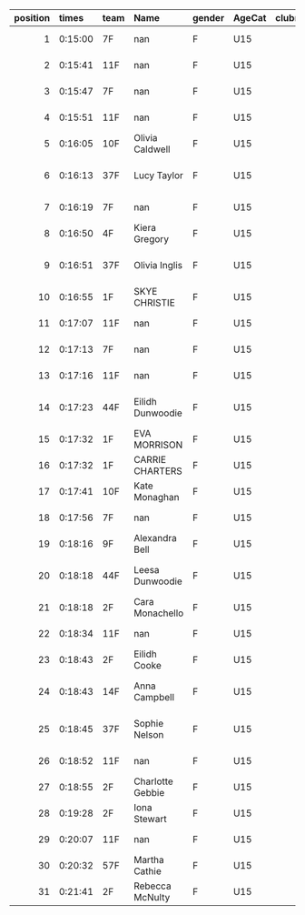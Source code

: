 |   position | times   | team   | Name             | gender   | AgeCat   |   clubnumber | Club name            | Website                              |   finishPosition |
|-----------:|:--------|:-------|:-----------------|:---------|:---------|-------------:|:---------------------|:-------------------------------------|-----------------:|
|          1 | 0:15:00 | 7F     | nan              | F        | U15      |            7 | Giffnock North AC    | https://www.giffnocknorth.co.uk/     |                5 |
|          2 | 0:15:41 | 11F    | nan              | F        | U15      |           11 | Airdrie Harriers     | http://airdrieharriers.org/          |               14 |
|          3 | 0:15:47 | 7F     | nan              | F        | U15      |            7 | Giffnock North AC    | https://www.giffnocknorth.co.uk/     |               16 |
|          4 | 0:15:51 | 11F    | nan              | F        | U15      |           11 | Airdrie Harriers     | http://airdrieharriers.org/          |               17 |
|          5 | 0:16:05 | 10F    | Olivia Caldwell  | F        | U15      |           10 | Shettleston Harriers | http://shettlestonharriers.org.uk/   |               18 |
|          6 | 0:16:13 | 37F    | Lucy Taylor      | F        | U15      |           37 | Law & District AAC   | http://www.lawaac.co.uk/             |               20 |
|          7 | 0:16:19 | 7F     | nan              | F        | U15      |            7 | Giffnock North AC    | https://www.giffnocknorth.co.uk/     |               21 |
|          8 | 0:16:50 | 4F     | Kiera Gregory    | F        | U15      |            4 | Inverclyde AC        | https://www.inverclydeac.org/        |               25 |
|          9 | 0:16:51 | 37F    | Olivia Inglis    | F        | U15      |           37 | Law & District AAC   | http://www.lawaac.co.uk/             |               26 |
|         10 | 0:16:55 | 1F     | SKYE CHRISTIE    | F        | U15      |            1 | East Kilbride AC     | http://www.ekac.org.uk/              |               27 |
|         11 | 0:17:07 | 11F    | nan              | F        | U15      |           11 | Airdrie Harriers     | http://airdrieharriers.org/          |               28 |
|         12 | 0:17:13 | 7F     | nan              | F        | U15      |            7 | Giffnock North AC    | https://www.giffnocknorth.co.uk/     |               30 |
|         13 | 0:17:16 | 11F    | nan              | F        | U15      |           11 | Airdrie Harriers     | http://airdrieharriers.org/          |               31 |
|         14 | 0:17:23 | 44F    | Eilidh Dunwoodie | F        | U15      |           44 | North Ayrshire AAC   | https://naathletics.co.uk/           |               32 |
|         15 | 0:17:32 | 1F     | EVA MORRISON     | F        | U15      |            1 | East Kilbride AC     | http://www.ekac.org.uk/              |               33 |
|         16 | 0:17:32 | 1F     | CARRIE CHARTERS  | F        | U15      |            1 | East Kilbride AC     | http://www.ekac.org.uk/              |               34 |
|         17 | 0:17:41 | 10F    | Kate Monaghan    | F        | U15      |           10 | Shettleston Harriers | http://shettlestonharriers.org.uk/   |               35 |
|         18 | 0:17:56 | 7F     | nan              | F        | U15      |            7 | Giffnock North AC    | https://www.giffnocknorth.co.uk/     |               36 |
|         19 | 0:18:16 | 9F     | Alexandra Bell   | F        | U15      |            9 | Garscube Harriers    | https://www.garscubeharriers.org.uk/ |               38 |
|         20 | 0:18:18 | 44F    | Leesa Dunwoodie  | F        | U15      |           44 | North Ayrshire AAC   | https://naathletics.co.uk/           |               39 |
|         21 | 0:18:18 | 2F     | Cara Monachello  | F        | U15      |            2 | Kilmarnock H&AC      | http://www.kilmarnockharriers.com/   |               40 |
|         22 | 0:18:34 | 11F    | nan              | F        | U15      |           11 | Airdrie Harriers     | http://airdrieharriers.org/          |               41 |
|         23 | 0:18:43 | 2F     | Eilidh Cooke     | F        | U15      |            2 | Kilmarnock H&AC      | http://www.kilmarnockharriers.com/   |               42 |
|         24 | 0:18:43 | 14F    | Anna Campbell    | F        | U15      |           14 | Ayr Seaforth AC      | https://www.ayrseaforth.co.uk/       |               43 |
|         25 | 0:18:45 | 37F    | Sophie Nelson    | F        | U15      |           37 | Law & District AAC   | http://www.lawaac.co.uk/             |               44 |
|         26 | 0:18:52 | 11F    | nan              | F        | U15      |           11 | Airdrie Harriers     | http://airdrieharriers.org/          |               45 |
|         27 | 0:18:55 | 2F     | Charlotte Gebbie | F        | U15      |            2 | Kilmarnock H&AC      | http://www.kilmarnockharriers.com/   |               46 |
|         28 | 0:19:28 | 2F     | Iona Stewart     | F        | U15      |            2 | Kilmarnock H&AC      | http://www.kilmarnockharriers.com/   |               47 |
|         29 | 0:20:07 | 11F    | nan              | F        | U15      |           11 | Airdrie Harriers     | http://airdrieharriers.org/          |               48 |
|         30 | 0:20:32 | 57F    | Martha Cathie    | F        | U15      |           57 | Whitemoss AAC        | https://whitemossaac.co.uk/          |               49 |
|         31 | 0:21:41 | 2F     | Rebecca McNulty  | F        | U15      |            2 | Kilmarnock H&AC      | http://www.kilmarnockharriers.com/   |               50 |